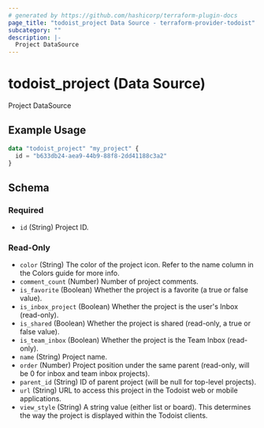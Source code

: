 ```yaml
---
# generated by https://github.com/hashicorp/terraform-plugin-docs
page_title: "todoist_project Data Source - terraform-provider-todoist"
subcategory: ""
description: |-
  Project DataSource
---
```


# todoist_project (Data Source)

Project DataSource

## Example Usage

```terraform
data "todoist_project" "my_project" {
  id = "b633db24-aea9-44b9-88f8-2dd41188c3a2"
}
```

<!-- schema generated by tfplugindocs -->
## Schema

### Required

- `id` (String) Project ID.

### Read-Only

- `color` (String) The color of the project icon. Refer to the name column in the Colors guide for more info.
- `comment_count` (Number) Number of project comments.
- `is_favorite` (Boolean) Whether the project is a favorite (a true or false value).
- `is_inbox_project` (Boolean) Whether the project is the user's Inbox (read-only).
- `is_shared` (Boolean) Whether the project is shared (read-only, a true or false value).
- `is_team_inbox` (Boolean) Whether the project is the Team Inbox (read-only).
- `name` (String) Project name.
- `order` (Number) Project position under the same parent (read-only, will be 0 for inbox and team inbox projects).
- `parent_id` (String) ID of parent project (will be null for top-level projects).
- `url` (String) URL to access this project in the Todoist web or mobile applications.
- `view_style` (String) A string value (either list or board). This determines the way the project is displayed within the Todoist clients.


